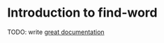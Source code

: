 # Introduction to find-word

TODO: write [great documentation](http://jacobian.org/writing/what-to-write/)
